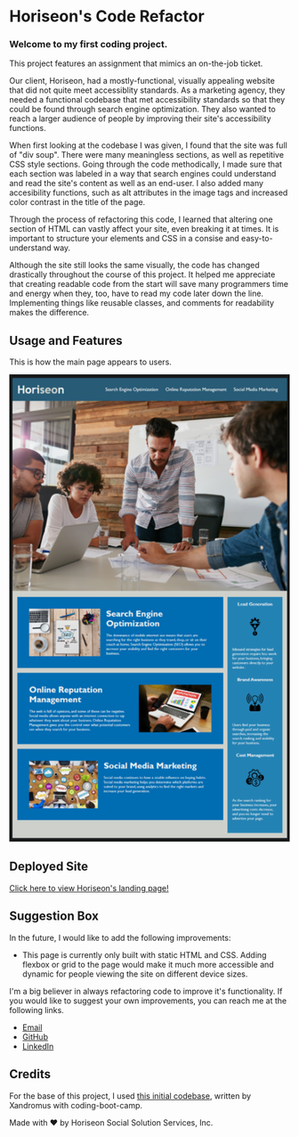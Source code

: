 # Horiseon's Code Refactor

### Welcome to my first coding project.

This project features an assignment that mimics an on-the-job ticket.

Our client, Horiseon, had a mostly-functional, visually appealing website that did not quite meet accessiblity standards. As a marketing agency, they needed a functional codebase that met accessibility standards so that they could be found through search engine optimization. They also wanted to reach a larger audience of people by improving their site's accessibility functions.

When first looking at the codebase I was given, I found that the site was full of "div soup". There were many meaningless sections, as well as repetitive CSS style sections. Going through the code methodically, I made sure that each section was labeled in a way that search engines could understand and read the site's content as well as an end-user. I also added many accesibility functions, such as alt attributes in the image tags and increased color contrast in the title of the page.

Through the process of refactoring this code, I learned that altering one section of HTML can vastly affect your site, even breaking it at times. It is important to structure your elements and CSS in a consise and easy-to-understand way.

Although the site still looks the same visually, the code has changed drastically throughout the course of this project. It helped me appreciate that creating readable code from the start will save many programmers time and energy when they, too, have to read my code later down the line. Implementing things like reusable classes, and comments for readability makes the difference.

## Usage and Features

This is how the main page appears to users.

<p align="center">
  <img src="./assets/images/HoriseonPreview.png" alt="Horiseon Site Preview">
</p>

## Deployed Site

<a href="https://ashlynn4567.github.io/Challenge1-CodeRefactor/">Click here to view Horiseon's landing page!<a>

## Suggestion Box

In the future, I would like to add the following improvements:

- This page is currently only built with static HTML and CSS. Adding flexbox or grid to the page would make it much more accessible and dynamic for people viewing the site on different device sizes.

I'm a big believer in always refactoring code to improve it's functionality. If you would like to suggest your own improvements, you can reach me at the following links.

- <a href="mailto:ashlynn4567@gmail.com">Email<a>
- <a href="https://github.com/ashlynn4567">GitHub<a>
- <a href="https://www.linkedin.com/in/ashley-lynn-smith/">LinkedIn<a>

## Credits

For the base of this project, I used <a href="https://github.com/coding-boot-camp/urban-octo-telegram">this initial codebase</a>, written by Xandromus with coding-boot-camp.

Made with ❤️️ by Horiseon Social Solution Services, Inc.
